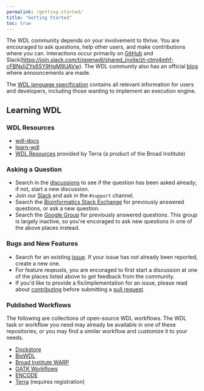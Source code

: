 ```yaml
---
permalink: /getting-started/
title: "Getting Started"
toc: true
---
```


The WDL community depends on your involvement to thrive. You are encouraged to ask questions, help other users, and make contributions where you can. Interactions occur primarily on [GitHub](https://github.com/openwdl/wdl) and Slack(https://join.slack.com/t/openwdl/shared_invite/zt-ctmj4mhf-cFBNxIiZYs6SY9HgM9UAVw). The WDL community also has an official [blog](/blog) where announcements are made.

The [WDL language specification](https://github.com/openwdl/wdl/blob/wdl-1.1/SPEC.md) contains all relevant information for users and developers, including those wanting to implement an execution engine.

## Learning WDL

### WDL Resources 
* [wdl-docs](https://docs.openwdl.org/en/stable/)
* [learn-wdl](https://github.com/openwdl/learn-wdl)
* [WDL Resources](https://support.terra.bio/hc/en-us/sections/360007274612-WDL-Documentation) provided by Terra (a product of the Broad Institute)

### Asking a Question

- Search in the [discussions](https://github.com/openwdl/wdl/discussions) to see if the question has been asked already; if not, start a new discussion.
- Join our [Slack](https://join.slack.com/t/openwdl/shared_invite/zt-ctmj4mhf-cFBNxIiZYs6SY9HgM9UAVw) and ask in the `#support` channel.
- Search the [Bioinformatics Stack Exchange](https://bioinformatics.stackexchange.com/search?q=wdl) for previously answered questions, or ask a new question. 
- Search the [Google Group](https://groups.google.com/a/openwdl.org/forum/#!forum/community) for previously answered questions. This group is largely inactive, so you're encoraged to ask new questions in one of the above places instead.


### Bugs and New Features

- Search for an existing [issue](https://github.com/openwdl/wdl/issues). If your issue has not already been reported, create a new one.
- For feature reqeusts, you are encoraged to first start a discussion at one of the places listed above to get feedback from the community.
- If you'd like to provide a fix/implementation for an issue, please read about [contributing](#contributing) before submitting a [pull request](https://github.com/openwdl/wdl/pulls).

### Published Workflows 

The following are collections of open-source WDL workflows.
The WDL task or workflow you need may already be available in one of these repositories, or you may find a similar workflow and customize it to your needs.

- [Dockstore](https://dockstore.org/search?entryType=workflows&descriptorType=WDL&searchMode=files)
- [BioWDL](https://github.com/biowdl)
- [Broad Institute WARP](https://broadinstitute.github.io/warp/docs/get-started/)
- [GATK Workflows](https://github.com/gatk-workflows/)
- [ENCODE](https://www.encodeproject.org/pipelines/)
- [Terra](https://app.terra.bio) (requires registration)


